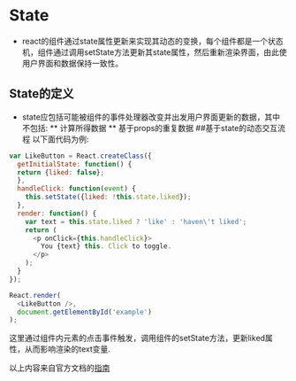 # State
* react的组件通过state属性更新来实现其动态的变换，每个组件都是一个状态机，组件通过调用setState方法更新其state属性，然后重新渲染界面，由此使用户界面和数据保持一致性。
## State的定义
* state应包括可能被组件的事件处理器改变并出发用户界面更新的数据，其中不包括:
** 计算所得数据
** 基于props的重复数据
##基于state的动态交互流程
以下面代码为例:
```javascript
var LikeButton = React.createClass({
  getInitialState: function() {
  return {liked: false};
  },
  handleClick: function(event) {
    this.setState({liked: !this.state.liked});
  },
  render: function() {
    var text = this.state.liked ? 'like' : 'haven\'t liked';
    return (
      <p onClick={this.handleClick}>
        You {text} this. Click to toggle.
      </p>
    );
  }
});

React.render(
  <LikeButton />,
  document.getElementById('example')
);
```
这里通过组件内元素的点击事件触发，调用组件的setState方法，更新liked属性，从而影响渲染的text变量.

以上内容来自官方文档的[指南](http://www.reactjs.cn/react/docs/interactivity-and-dynamic-uis.html)
